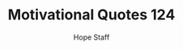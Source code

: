 ---
image: /assets/img/mq/mq_124_canfield.png
title: Motivational Quotes 124
categories:
  - Motivational Quotes
author: Hope Staff
notes: Motivational Quotes 124
embed: >-
  EMBED_GOES_HERE
transcript: >-
  SOME LINES OF TEXT START HERE
---